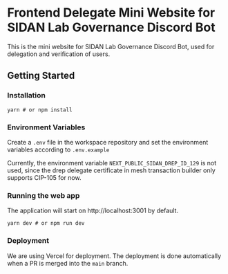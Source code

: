 # Frontend Delegate Mini Website for SIDAN Lab Governance Discord Bot

This is the mini website for SIDAN Lab Governance Discord Bot, used for delegation and verification of users.

## Getting Started

### Installation
```shell
yarn # or npm install
```

### Environment Variables
Create a `.env` file in the workspace repository and set the environment variables according to `.env.example`

Currently, the environment variable `NEXT_PUBLIC_SIDAN_DREP_ID_129` is not used, since the drep delegate certificate in mesh transaction builder only supports CIP-105 for now.

### Running the web app

The application will start on http://localhost:3001 by default.

```shell
yarn dev # or npm run dev
```

### Deployment
We are using Vercel for deployment. The deployment is done automatically when a PR is merged into the `main` branch.